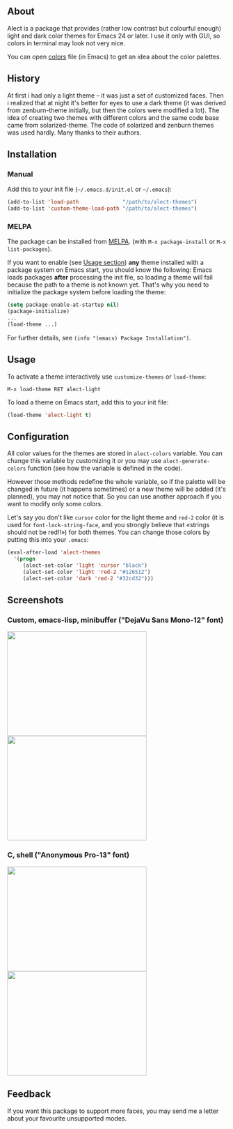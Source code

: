 ## About

Alect is a package that provides (rather low contrast but colourful
enough) light and dark color themes for Emacs 24 or later.  I use it
only with GUI, so colors in terminal may look not very nice.

You can open
[colors](https://github.com/alezost/alect-themes/blob/master/colors)
file (in Emacs) to get an idea about the color palettes.

## History

At first i had only a light theme – it was just a set of customized
faces.  Then i realized that at night it's better for eyes to use a
dark theme (it was derived from zenburn-theme initially, but then the
colors were modified a lot).  The idea of creating two themes with
different colors and the same code base came from solarized-theme.
The code of solarized and zenburn themes was used hardly.  Many thanks
to their authors.

## Installation

### Manual

Add this to your init file (`~/.emacs.d/init.el` or `~/.emacs`):

```lisp
(add-to-list 'load-path              "/path/to/alect-themes")
(add-to-list 'custom-theme-load-path "/path/to/alect-themes")
```

### MELPA

The package can be installed from [MELPA](http://melpa.milkbox.net).
(with `M-x package-install` or `M-x list-packages`).

If you want to enable (see [Usage section](#usage)) **any** theme
installed with a package system on Emacs start, you should know the
following: Emacs loads packages **after** processing the init file, so
loading a theme will fail because the path to a theme is not known
yet.  That's why you need to initialize the package system before
loading the theme:

```lisp
(setq package-enable-at-startup nil)
(package-initialize)
...
(load-theme ...)
```

For further details, see `(info "(emacs) Package Installation")`.

## Usage

To activate a theme interactively use `customize-themes` or `load-theme`:

`M-x load-theme RET alect-light`

To load a theme on Emacs start, add this to your init file:

```lisp
(load-theme 'alect-light t)
```

## Configuration

All color values for the themes are stored in `alect-colors`
variable.  You can change this variable by customizing it or you may
use `alect-generate-colors` function (see how the variable is defined
in the code).

However those methods redefine the whole variable, so if the palette
will be changed in future (it happens sometimes) or a new theme will
be added (it's planned), you may not notice that.  So you can use
another approach if you want to modify only some colors.

Let's say you don't like `cursor` color for the light theme and
`red-2` color (it is used for `font-lock-string-face`, and you
strongly believe that «strings should not be red!!») for both themes.
You can change those colors by putting this into your `.emacs`:

```lisp
(eval-after-load 'alect-themes
  '(progn
     (alect-set-color 'light 'cursor "black")
     (alect-set-color 'light 'red-2 "#126512")
     (alect-set-color 'dark 'red-2 "#32cd32")))
```

## Screenshots

### Custom, emacs-lisp, minibuffer ("DejaVu Sans Mono-12" font)
<a href="http://imgur.com/D0UASEQ"><img src="http://i.imgur.com/D0UASEQ.png" width=320 height=240/></a>
<a href="http://imgur.com/GXnGuO0"><img src="http://i.imgur.com/GXnGuO0.png" width=320 height=240/></a>

### C, shell ("Anonymous Pro-13" font)
<a href="http://imgur.com/GkjhzKK"><img src="http://i.imgur.com/GkjhzKK.png" width=320 height=240/></a>
<a href="http://imgur.com/Stl0mba"><img src="http://i.imgur.com/Stl0mba.png" width=320 height=240/></a>

## Feedback

If you want this package to support more faces, you may send me a
letter about your favourite unsupported modes.

